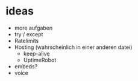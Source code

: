 # ideas

- more aufgaben
- try / except
- Ratelimits
- Hosting (wahrscheinlich in einer anderen datei)
  - keep-alive
  - UptimeRobot
- embeds?
- voice

